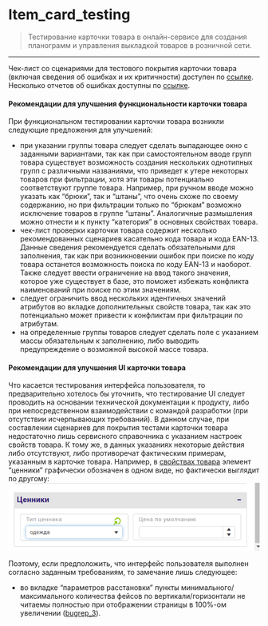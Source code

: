 # Item_card_testing
> Тестирование карточки товара в онлайн-сервисе для создания планограмм и управления выкладкой товаров в розничной сети.
---
  Чек-лист со сценариями для тестового покрытия карточки товара (включая сведения об ошибках и их критичности) доступен по [ссылке](https://docs.google.com/spreadsheets/d/1Ee2ld3osE4s_8K32OO7M-nkHGAa7e5xER5YiHPjjBX8/edit?usp=sharing).
Несколько отчетов об ошибках доступны по [ссылке](https://docs.google.com/spreadsheets/d/1Nv0NXJs5nPUDJBtQRFN7RB9SIUEDhULDXQM_KX3_gQg/edit?usp=sharing).

#### Рекомендации для улучшения функциональности карточки товара
  
  При функциональном тестировании карточки товара возникли следующие предложения для улучшений:
- при указании группы товара следует сделать выпадающее окно с заданными вариантами, так как при самостоятельном вводе групп товара существует возможность создания нескольких однотипных групп с различными названиями, что приведет к утере некоторых товаров при фильтрации, хотя эти товары потенциально соответствуют группе товара. Например, при ручном вводе можно указать как “брюки”, так и “штаны”, что очень схоже по своему содержанию, но при фильтрации только по “брюкам” возможно исключение товаров в группе “штаны”. Аналогичные размышления можно отнести и к пункту “категория” в основных свойствах товара.
- чек-лист проверки карточки товара содержит несколько рекомендованных сценариев касательно кода товара и кода EAN-13. Данные сведения рекомендуется сделать обязательными для заполнения, так как при возникновении ошибок при поиске по коду товара останется возможность поиска по коду EAN-13 и наоборот. Также следует ввести ограничение на ввод такого значения, которое уже существует в базе, это поможет избежать конфликта наименований при поиске по этим значениям. 
- следует ограничить ввод нескольких идентичных значений атрибутов во вкладке дополнительных свойств товара, так как это потенциально может привести к конфликтам при фильтрации по атрибутам.
- на определенные группы товаров следует сделать поле с указанием массы обязательным к заполнению, либо выводить предупреждение о возможной высокой массе товара.

#### Рекомендации для улучшения UI карточки товара
  
  Что касается тестирования интерфейса пользователя, то предварительно хотелось бы уточнить, что тестирование UI следует проводить на основании технической документации к продукту, либо при непосредственном взаимодействии с командой разработки (при отсутствии исчерпывающих требований). В данном случае, при составлении сценариев для покрытия тестами карточки товара недостаточно лишь сервисного справочника с указанием настроек свойств товара. К тому же, в данных указаниях некоторые действия либо отсутствуют, либо противоречат фактическим примерам, указанным в карточке товара. Например, в [свойствах товара](https://spaceplanner.ru/svoystva-tovara) элемент “ценники” графически обозначен в одном виде, но фактически выглядит по другому:
![Форма ценники не соответствуует форме из требований](https://github.com/Ordbe/Item_card_testing/blob/main/%D0%A4%D0%BE%D1%80%D0%BC%D0%B0%20%D1%86%D0%B5%D0%BD%D0%BD%D0%B8%D0%BA%D0%B8.png)

  Поэтому, если предположить, что интерфейс пользователя выполнен согласно заданным требованиям, то замечание лишь следующее:
  - во вкладке “параметров расстановки” пункты минимального/максимального количества фейсов по вертикали/горизонтали не читаемы полностью при отображении страницы в 100%-ом увеличении ([bugrep_3](https://docs.google.com/spreadsheets/d/1Nv0NXJs5nPUDJBtQRFN7RB9SIUEDhULDXQM_KX3_gQg/edit?usp=sharing)). 


